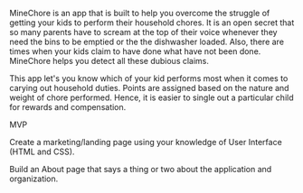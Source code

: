 MineChore is an app that is built to help you overcome the struggle of getting your kids to perform their household chores. It is an open secret that so many parents have to scream at the top of their voice whenever they need the bins to be emptied or the the dishwasher loaded. Also, there are times when your kids claim to have done what have not been done. MineChore helps you detect all these dubious claims. 

This app let's you know which of your kid performs most when it comes to carying out household duties. Points are assigned based on the nature and weight of chore performed. Hence, it is easier to single out a particular child for rewards and compensation. 

MVP

Create a marketing/landing page using your knowledge of User Interface (HTML and CSS).

Build an About page that says a thing or two about the application and organization.


